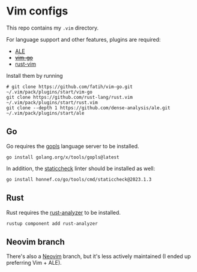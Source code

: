 # Vim configs

This repo contains my `.vim` directory.

For language support and other features, plugins are required:

* [ALE](https://github.com/dense-analysis/ale)
* ~~[vim-go](https://github.com/fatih/vim-go)~~
* [rust-vim](https://github.com/rust-lang/rust.vim)


Install them by running

```shell
# git clone https://github.com/fatih/vim-go.git ~/.vim/pack/plugins/start/vim-go
git clone https://github.com/rust-lang/rust.vim ~/.vim/pack/plugins/start/rust.vim
git clone --depth 1 https://github.com/dense-analysis/ale.git ~/.vim/pack/plugins/start/ale
```

## Go

Go requires the [gopls](https://github.com/golang/tools) language server to be installed.

```shell
go install golang.org/x/tools/gopls@latest
```

In addition, the [staticcheck](https://github.com/dominikh/go-tools) linter should be installed as well:

```shell
go install honnef.co/go/tools/cmd/staticcheck@2023.1.3
```

## Rust

Rust requires the [rust-analyzer](https://github.com/rust-lang/rust-analyzer) to be installed.

```shell
rustup component add rust-analyzer
```

## Neovim branch

There's also a [Neovim](../../tree/neovim) branch, but it's less actively maintained (I ended up preferring Vim + ALE).
